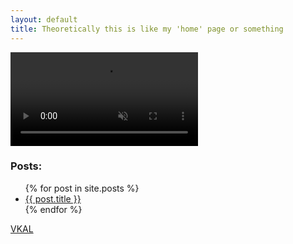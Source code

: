 ```yaml
---
layout: default
title: Theoretically this is like my 'home' page or something
---
```


<video autoplay muted loop>
<source src="/img/handshands_small.webm" type="video/webm">
</video>

### Posts:

<ul>
  {% for post in site.posts %}
    <li>
      <a href="{{ post.url }}">{{ post.title }}</a>
    </li>
  {% endfor %}
</ul>


[VKAL](/vkal.html)
